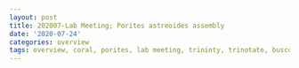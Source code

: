 ```yaml
---
layout: post
title: 202007-Lab Meeting; Porites astreoides assembly
date: '2020-07-24'
categories: overview
tags: overview, coral, porites, lab meeting, trininty, trinotate, busco
---
```

